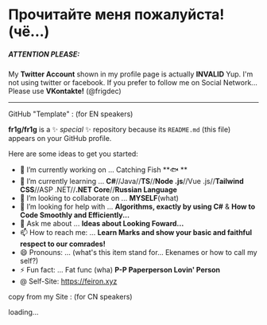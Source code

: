 # Прочитайте меня пожалуйста!(чё...)

##### ATTENTION PLEASE:
My **Twitter Account** shown in my profile page is actually **INVALID**
Yup. I'm not using twitter or facebook. If you prefer to follow me on Social Network...
Please use **VKontakte!** (@frigdec)

------

GitHub "Template" :
(for EN speakers)

**fr1g/fr1g** is a ✨ _special_ ✨ repository because its `README.md` (this file) appears on your GitHub profile.

Here are some ideas to get you started:

- 🔭 I’m currently working on ... Catching Fish **🐟 **
- 🌱 I’m currently learning ... **C#**//Java//**TS**//**Node .js**//Vue .js//**Tailwind CSS**//ASP .NET//**.NET Core**//**Russian Language**
- 👯 I’m looking to collaborate on ... **MYSELF**(what)
- 🤔 I’m looking for help with ... **Algorithms, exactly by using C#** & **How to Code Smoothly and Efficiently...**
- 💬 Ask me about ... **Ideas about Looking Foward...**
- 📫 How to reach me: ... **Learn Marks and show your basic and faithful respect to our comrades!**
- 😄 Pronouns: ... (what's this item stand for... Ekenames or how to call my self?)
- ⚡ Fun fact: ... Fat func (wha) **P-P Paperperson Lovin' Person**
- @ Self-Site: https://feiron.xyz



copy from my Site : 
(for CN speakers)


loading...
